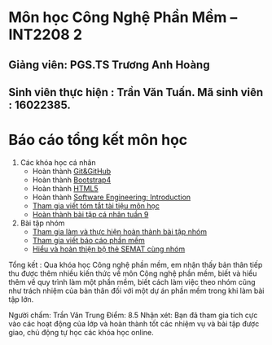﻿# Môn học Công Nghệ Phần Mềm – INT2208 2

## Giảng viên: PGS.TS Trương Anh Hoàng

## Sinh viên thực hiện : Trần Văn Tuấn. Mã sinh viên : 16022385.

# Báo cáo tổng kết môn học
1. Các khóa học cá nhân
	- Hoàn thành [Git&GitHub](https://github.com/truonganhhoang/INT2208-2-2018/blob/master/TranVanTuan/GitandGitHub/git%20and%20github.png)
	- Hoàn thành [Bootstrap4](https://github.com/truonganhhoang/INT2208-2-2018/tree/master/TranVanTuan/Bootstrap4)
	- Hoàn thành [HTML5](https://github.com/truonganhhoang/INT2208-2-2018/tree/master/TranVanTuan/Html5)
	- Hoàn thành [Software Engineering: Introduction](https://github.com/truonganhhoang/INT2208-2-2018/tree/master/TranVanTuan)
	- [Tham gia viết tóm tắt tài tiệu môn học](https://docs.google.com/document/d/1a4i_31R8WBUAnF91syr1FwBpKoAiTY6rEJt1xWjb74M/edit#heading=h.96he3yu1bnz4)
	- [Hoàn thành bài tập cá nhân tuần 9](https://github.com/truonganhhoang/INT2208-2-2018/tree/master/TranVanTuan/B%C3%A0i%20T%E1%BA%ADp%20Tu%E1%BA%A7n%206)
2. Bài tập nhóm
	- [Tham gia làm và thực hiện hoàn thành bài tập nhóm](https://github.com/truonganhhoang/INT2208-2-2018/tree/master/nhom-4T)
	- [Tham gia viết báo cáo phần mềm](https://docs.google.com/document/d/1Lh95iyfd_GO0_WQroUXx-cMFoXA_DFEgINa5PdJLaIo/edit#heading=h.xkz14jfrcitp)
	- [Hiểu và hoàn thiện bộ thẻ SEMAT cùng nhóm](https://github.com/truonganhhoang/INT2208-2-2018/blob/master/nhom-4T/SEMAT.xlsx)

Tổng kết : Qua khóa học Công nghệ phần mềm, em nhận thấy bản thân tiếp thu được thêm nhiều kiến thức về môn Công nghệ phần mềm, biết và hiểu thêm về quy trình làm một phần mềm, biết cách làm việc theo nhóm cũng như trách nhiệm của bản thân đối với một dự án phần mềm trong khi làm bài tập lớn.


Người chấm: Trần Văn Trung
Điểm: 8.5
Nhận xét: Bạn đã tham gia tích cực vào các hoạt động của lớp và hoàn thành tốt các nhiệm vụ và bài tập được giao, chủ động tự học các khóa học online.
